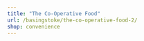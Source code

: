 ```yaml
---
title: "The Co-Operative Food"
url: /basingstoke/the-co-operative-food-2/
shop: convenience
---
```

